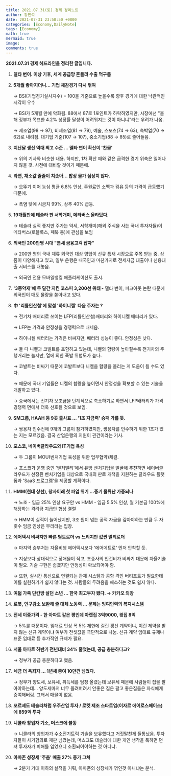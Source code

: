 ```yaml
---
title: 2021.07.31(토).경제 정리노트
author: 강민석
date: 2021-07-31 23:50:50 +0800
categories: [Economy,DailyNote]
tags: [Economy]
math: true
mermaid: true
image: 
comments: true
---
```


**2021.07.31 경제 헤드라인을 정리한 글입니다.**


1. **델타 변이. 이상 기후, 세계 공급망 흔들려 수출 먹구름**


2. **5개월 좋아지더니... 기업 체감경기 다시 꺾여**

    → BSI(기업경기실사지수) = 100을 기준으로 높을수록 향후 경기에 대한 낙관적인 시각이 우수

    → BSI가 5개월 만에 악화됨. 88에서 87로 1포인트가 하락하였지만, 시장에선 "올해 정부가 목표한 4.2% 성장률 달성이 어려워지는 것이 아니냐"라는 우려가 나옴.

    → 제조업(98 → 97), 비제조업(81 → 79), 예술, 스포츠(74 → 63), 숙박업(70 → 62)로 내려짐. 대기업 기준(107 → 107), 중소기업(88 → 85)로 줄어들음.



3. **지난달 생산 역대 최고 수준 ... 델타 변이 확산이 '찬물'**

    → 위의 기사와 비슷한 내용. 하지만, 1차 확산 때와 같은 급격한 경기 위축은 일어나지 않을 것. 사전에 대비할 것이기 때문에.


4. **라면, 채소값 줄줄이 치솟아... 밥상 물가 심상치 않다.**

    → 오뚜기 이어 농심 평균 6.8% 인상, 주원료인 소맥과 괌유 등의 가격이 급등했기 때문에.

    → 폭염 탓에 시금치 99%, 상추 40% 급등.


5. **19개월만에 테슬라 판 서학개미, 메타버스 올라탔다.**

    → 테슬라 실적 좋지만 주가는 약세, 서학개미(해외 주식을 사는 국내 투자자들)이 메타버스(로블록스, 페북 등)에 관심을 보임



6. **외국인 200만명 시대 "틈새 금융고객 잡자"**

    → 200만 명의 국내 체류 외국인 대상 영업이 신규 틈새 시장으로 주목 받는 중. 상품이 다양해지고 있고, 일부 은행은 내국인과 마찬가지로 전세자금 대출이나 신용대출 서비스를 내놓음. 

    → 외국인 전용 모바일뱅킹 애플리케이션도 출시.



7. **'3중악재'에 두 달간 지킨 코스피 3,200선 위태 -** 델타 변이, 피크아웃 논란 때문에 외국인이 매도 물량을 쏟아내고 있다.


8.  **中 '리튬인산철'에 맞설 '하이니켈' 다음 주자는 ?**

    → 전기차 배터리로 쓰이는 LFP(리튬인산철)배터리와 하이니켈 배터리가 있다.

    → LFP는 가격과 안정성을 경쟁력으로 내세움. 

    → 하이니켈 배터리는 가격은 비싸지만, 배터리 성능이 좋다. 안정성은 낮다.

    → 둘 다 니켈과 코발트를 포함하고 있는데, 니켈의 함량이 높아질수록 전기차의 주행거리는 늘지만, 열에 의한 폭발 위험도가 높다.

    → 코발트는 비싸기 때문에 코발트보다 니켈을 함량을 올리는 게 도움이 될 수도 있다.

    → 때문에 국내 기업들은 니켈의 함량을 높이면서 안정성을 확보할 수 있는 기술을 개발하고 있다. 

    → 중국에서는 전기차 보조금을 단계적으로 축소하기로 하면서 LFP배터리가 가격 경쟁력 면에서 더욱 선호될 것으로 보임.



9. **SM그룹, HAAH 등 9곳 출사표 ... '1조 자금력' 승패 가를 듯.**

    → 쌍용차 인수전에 9개의 그룹이 참가하였지만, 쌍용차를 인수하기 위한 1조가 있는 지는 모르겠음. 결국 산업은행의 지원이 관건이라는 기사.



10. **포스코, 네이버클라우드와 IT기업 육성**

    → 두 그룹이 MOU(벤처기업 육성을 위한 업무협약)체결.

    → 포스코가 운영 중인 '벤처밸리'에서 유망 벤처기업을 발굴해 추천하면 네이버클라우드가 선정된 벤처기업을 대상으로 국내외 판로 개척을 지원하는 클라우드 플랫폼과 'SaaS 프로그램'을 제공할 계획이다.



11. **HMM(현대 상선), 창사이래 첫 파업 위기 ...중기 물류난 가중되나**

    → 노조 - 임금 25% 인상 요구안 vs HMM - 임금 5.5% 인상, 월 기본금 100%에 해당하는 격려금 지급안 협상 결렬

    → HMM이 실적이 늘어났지만, 3조 원이 넘는 공적 자금을 갚아야하는 만큼 두 자릿수 임금 인상은 무리라는 입장.



12. **에어택시 비싸지만 빠른 틸트로더 vs 느리지만 값싼 멀티로더**

    → 마지막 승부처는 자율비행 에어택시보다 '에어메트로' 먼저 안착할 듯.

    → 지상보다 상대적으로 장애물이 적고, 조종사의 인건비가 비싸기 대문에 자율기술이 필요. 기술 구현은 쉽겠지만 안정성이 확보되어야 함.

    → 또한, 실시간 통신으로 연결되는 관제 시스템과 공항 격인 버티포트가 필요한데 이를 실현하기가 쉽지 않다는 것. 사람들의 두려움을 해소하는 것도 쉽지 않다.



13. **여덟 가족 단칸방 살던 소년 ... 한국 최고부자 됐다. → 카카오 의장**


14. **로봇, 인구감소 보완해 줄 대체 노동력 ... 문제는 잉여인력의 복지시스템**


15. **전세 이중가격 - 한 아파트 같은 평인데 아랫집 3억9000, 윗집 8억**

    → 5%룰 때문이다. 임대료 인상 폭 5% 제한에 걸린 갱신 계약이냐, 이런 제약을 받지 않는 신규 계약이냐 여부가 전셋값을 극단적으로 나눔. 신규 계약 임대료 규제나 표준 임대료 등 추가적인 규제가 필요.



16. **서울 아파트 하반기 전년대비 34% 줄었는데, 공급 충분하다고?**

    → 정부가 공급 충분하다고 했음.



17. **세금 더 옥죄자 ... 1년새 증여 10만건 넘었다.**

    → 정부가 양도세, 보유세, 취득세를 엄청 올렸는데 보유세 때문에 사람들이 집을 팔아야하는데... 양도세마저 너무 올려버려서 안좋은 집은 팔고 좋은집들은 자식에게 증여해버림. 그래서 매물이 없음.



18. **포르셰도 테슬라처럼 우주산업 투자 / 로켓 제조 스타트업(이자르 에어로스페이스)에 859억 투자**


19. **니콜라 창업자 기소, 머스크에 불똥**

    → 니콜라의 창업자가 수소전기트럭 기술을 보유했다고 거짓말친게 들통났음. 투자자들이 사기혐의로 재판 넘겼는데, 머스크도 테슬라에 대한 개인 생각을 툭하면 던져 투자자가 피해를 입었으니 소환되어야하는 것 아니냐.


20. **아마존 성장세 '주춤' 매출 27% 증가 그쳐**

    → 2분기 기대 이하의 실적을 거둬, 아마존의 성장세가 꺾인것 아니냐는 분석.

